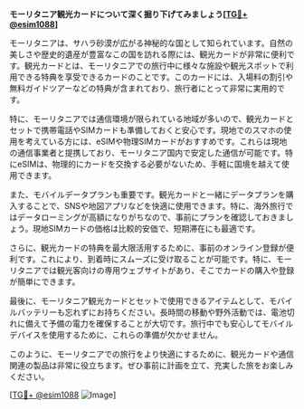 **モーリタニア観光カードについて深く掘り下げてみましょう[[TG💪+ @esim1088](https://t.me/s/esim1088)]**

モーリタニアは、サハラ砂漠が広がる神秘的な国として知られています。自然の美しさや歴史的遺産が豊富なこの国を訪れる際には、観光カードが非常に便利です。観光カードとは、モーリタニアでの旅行中に様々な施設や観光スポットで利用できる特典を享受できるカードのことです。このカードには、入場料の割引や無料ガイドツアーなどの特典が含まれており、旅行者にとって非常に実用的です。

特に、モーリタニアでは通信環境が限られている地域が多いので、観光カードとセットで携帯電話やSIMカードも準備しておくと安心です。現地でのスマホの使用を考えている方には、eSIMや物理SIMカードがおすすめです。これらは現地の通信事業者と提携しており、モーリタニア国内で安定した通信が可能です。特にeSIMは、物理的にカードを交換する必要がないため、手軽に国境を越えて使用できます。

また、モバイルデータプランも重要です。観光カードと一緒にデータプランを購入することで、SNSや地図アプリなどを快適に使用できます。特に、海外旅行ではデータローミングが高額になりがちなので、事前にプランを確認しておきましょう。現地SIMカードの価格は比較的安価で、短期滞在にも最適です。

さらに、観光カードの特典を最大限活用するために、事前のオンライン登録が便利です。これにより、到着時にスムーズに受け取ることが可能です。特に、モーリタニアでは観光客向けの専用ウェブサイトがあり、そこでカードの購入や登録が簡単にできます。

最後に、モーリタニア観光カードとセットで使用できるアイテムとして、モバイルバッテリーも忘れずにお持ちください。長時間の移動や野外活動では、電池切れに備えて予備の電力を確保することが大切です。旅行中でも安心してモバイルデバイスを使用するために、これらの準備が欠かせません。

このように、モーリタニアでの旅行をより快適にするために、観光カードや通信関連の製品は非常に役立ちます。ぜひ事前に計画を立て、充実した旅をお楽しみください。

[[TG💪+ @esim1088](https://t.me/s/esim1088) ![Image](https://i.postimg.cc/Y0z9fWf4/image.png)]